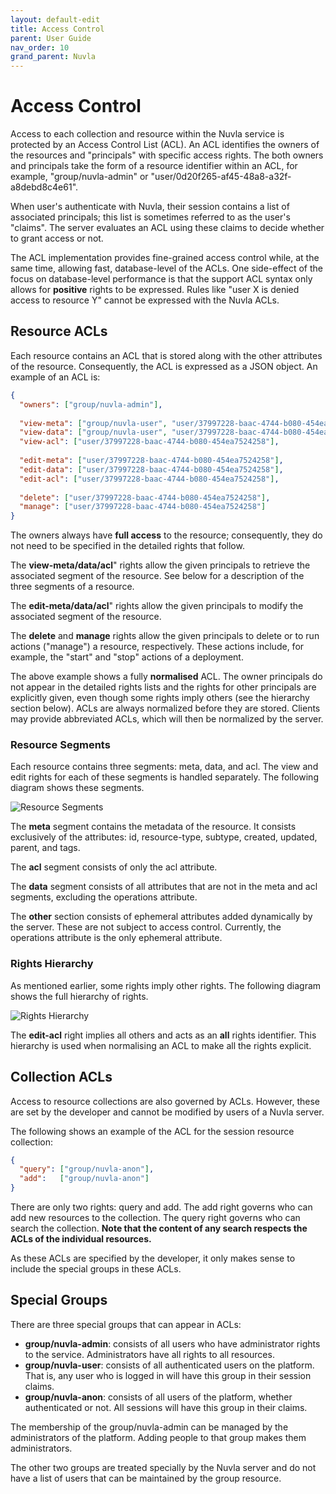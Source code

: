 ```yaml
---
layout: default-edit
title: Access Control
parent: User Guide
nav_order: 10
grand_parent: Nuvla
---
```


# Access Control

Access to each collection and resource within the Nuvla service is protected by an Access Control List (ACL). An ACL identifies the owners of the resources and "principals" with specific access rights. The both owners and principals take the form of a resource identifier within an ACL, for example, "group/nuvla-admin" or "user/0d20f265-af45-48a8-a32f-a8debd8c4e61".

When user's authenticate with Nuvla, their session contains a list of associated principals; this list is sometimes referred to as the user's "claims". The server evaluates an ACL using these claims to decide whether to grant access or not. 

The ACL implementation provides fine-grained access control while, at the same time, allowing fast, database-level of the ACLs. One side-effect of the focus on database-level performance is that the support ACL syntax only allows for **positive** rights to be expressed. Rules like "user X is denied access to resource Y" cannot be expressed with the Nuvla ACLs.

## Resource ACLs

Each resource contains an ACL that is stored along with the other attributes of the resource. Consequently, the ACL is expressed as a JSON object.  An example of an ACL is:

```json
{
  "owners": ["group/nuvla-admin"],
  
  "view-meta": ["group/nuvla-user", "user/37997228-baac-4744-b080-454ea7524258"],  
  "view-data": ["group/nuvla-user", "user/37997228-baac-4744-b080-454ea7524258"],
  "view-acl": ["user/37997228-baac-4744-b080-454ea7524258"],
  
  "edit-meta": ["user/37997228-baac-4744-b080-454ea7524258"],
  "edit-data": ["user/37997228-baac-4744-b080-454ea7524258"],
  "edit-acl": ["user/37997228-baac-4744-b080-454ea7524258"],
  
  "delete": ["user/37997228-baac-4744-b080-454ea7524258"],
  "manage": ["user/37997228-baac-4744-b080-454ea7524258"]  
}
```

The owners always have **full access** to the resource; consequently, they do not need to be specified in the detailed rights that follow.

The **view-meta/data/acl**" rights allow the given principals to retrieve the associated segment of the resource. See below for a description of the three segments of a resource.

The **edit-meta/data/acl**" rights allow the given principals to modify the associated segment of the resource.

The **delete** and **manage** rights allow the given principals to delete or to run actions ("manage") a resource, respectively. These actions include, for example, the "start" and "stop" actions of a deployment.

The above example shows a fully **normalised** ACL. The owner principals do not appear in the detailed rights lists and the rights for other principals are explicitly given, even though some rights imply others (see the hierarchy section below). ACLs are always normalized before they are stored. Clients may provide abbreviated ACLs, which will then be normalized by the server.

### Resource Segments

Each resource contains three segments: meta, data, and acl. The view and edit rights for each of these segments is handled separately.  The following diagram shows these segments.

![Resource Segments](/docs/assets/resource-segments.png)

The **meta** segment contains the metadata of the resource. It consists exclusively of the attributes: id, resource-type, subtype, created, updated, parent, and tags.

The **acl** segment consists of only the acl attribute.

The **data** segment consists of all attributes that are not in the meta and acl segments, excluding the operations attribute.

The **other** section consists of ephemeral attributes added dynamically by the server. These are not subject to access control. Currently, the operations attribute is the only ephemeral attribute.

### Rights Hierarchy

As mentioned earlier, some rights imply other rights. The following diagram shows the full hierarchy of rights.

![Rights Hierarchy](/docs/assets/rights-hierarchy.png)

The **edit-acl** right implies all others and acts as an **all** rights identifier. This hierarchy is used when normalising an ACL to make all the rights explicit.

## Collection ACLs

Access to resource collections are also governed by ACLs. However, these are set by the developer and cannot be modified by users of a Nuvla server.

The following shows an example of the ACL for the session resource collection: 

```json
{
  "query": ["group/nuvla-anon"],
  "add":   ["group/nuvla-anon"]
}
```

There are only two rights: query and add.  The add right governs who can add new resources to the collection. The query right governs who can search the collection. **Note that the content of any search respects the ACLs of the individual resources.**

As these ACLs are specified by the developer, it only makes sense to include the special groups in these ACLs. 

## Special Groups

There are three special groups that can appear in ACLs:

 - **group/nuvla-admin**: consists of all users who have administrator rights to the service.  Administrators have all rights to all resources.
 - **group/nuvla-user**: consists of all authenticated users on the platform. That is, any user who is logged in will have this group in their session claims.
 - **group/nuvla-anon**: consists of all users of the platform, whether authenticated or not. All sessions will have this group in their claims.

The membership of the group/nuvla-admin can be managed by the administrators of the platform.  Adding people to that group makes them administrators.

The other two groups are treated specially by the Nuvla server and do not have a list of users that can be maintained by the group resource.
